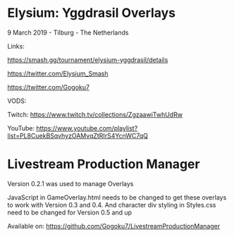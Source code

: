 # Elysium: Yggdrasil Overlays
9 March 2019 - Tilburg - The Netherlands

Links:

https://smash.gg/tournament/elysium-yggdrasil/details

https://twitter.com/Elysium_Smash

https://twitter.com/Gogoku7

VODS:

Twitch: https://www.twitch.tv/collections/ZgzaawiTwhUdRw

YouTube: https://www.youtube.com/playlist?list=PL8CuekBSqvhyzOAMvqZtRIrS4YcnWC7qQ

# Livestream Production Manager
Version 0.2.1 was used to manage Overlays

JavaScript in GameOverlay.html needs to be changed to get these overlays to work with Version 0.3 and 0.4. And character div styling in Styles.css need to be changed for Version 0.5 and up

Available on: https://github.com/Gogoku7/LivestreamProductionManager
